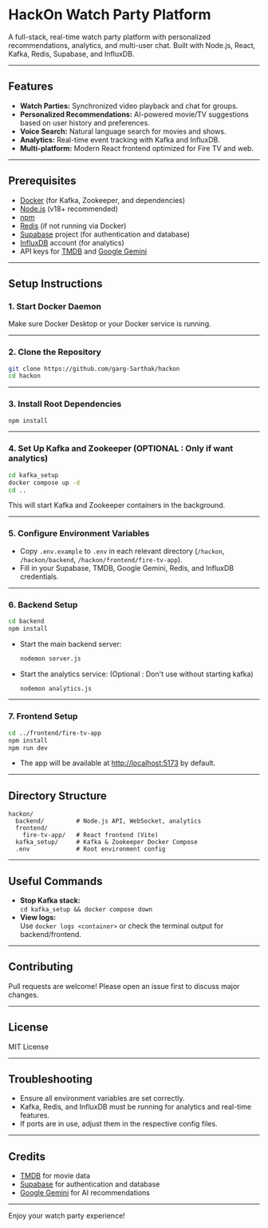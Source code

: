 # HackOn Watch Party Platform

A full-stack, real-time watch party platform with personalized recommendations, analytics, and multi-user chat. Built with Node.js, React, Kafka, Redis, Supabase, and InfluxDB.

---

## Features

- **Watch Parties:** Synchronized video playback and chat for groups.
- **Personalized Recommendations:** AI-powered movie/TV suggestions based on user history and preferences.
- **Voice Search:** Natural language search for movies and shows.
- **Analytics:** Real-time event tracking with Kafka and InfluxDB.
- **Multi-platform:** Modern React frontend optimized for Fire TV and web.

---

## Prerequisites

- [Docker](https://www.docker.com/products/docker-desktop) (for Kafka, Zookeeper, and dependencies)
- [Node.js](https://nodejs.org/) (v18+ recommended)
- [npm](https://www.npmjs.com/)
- [Redis](https://redis.io/) (if not running via Docker)
- [Supabase](https://supabase.com/) project (for authentication and database)
- [InfluxDB](https://www.influxdata.com/) account (for analytics)
- API keys for [TMDB](https://www.themoviedb.org/) and [Google Gemini](https://aistudio.google.com/app/apikey)

---

## Setup Instructions

### 1. Start Docker Daemon

Make sure Docker Desktop or your Docker service is running.

---

### 2. Clone the Repository

```sh
git clone https://github.com/garg-Sarthak/hackon
cd hackon
```

---

### 3. Install Root Dependencies

```sh
npm install
```

---

### 4. Set Up Kafka and Zookeeper (OPTIONAL : Only if want analytics)

```sh
cd kafka_setup
docker compose up -d
cd ..
```

This will start Kafka and Zookeeper containers in the background.

---

### 5. Configure Environment Variables

- Copy `.env.example` to `.env` in each relevant directory (`/hackon`, `/hackon/backend`, `/hackon/frontend/fire-tv-app`).
- Fill in your Supabase, TMDB, Google Gemini, Redis, and InfluxDB credentials.

---

### 6. Backend Setup

```sh
cd backend
npm install
```

- Start the main backend server:
  ```sh
  nodemon server.js
  ```
- Start the analytics service: (Optional : Don't use without starting kafka)
  ```sh
  nodemon analytics.js
  ```

---

### 7. Frontend Setup

```sh
cd ../frontend/fire-tv-app
npm install
npm run dev
```

- The app will be available at [http://localhost:5173](http://localhost:5173) by default.

---

## Directory Structure

```
hackon/
  backend/         # Node.js API, WebSocket, analytics
  frontend/
    fire-tv-app/   # React frontend (Vite)
  kafka_setup/     # Kafka & Zookeeper Docker Compose
  .env             # Root environment config
```

---

## Useful Commands

- **Stop Kafka stack:**  
  `cd kafka_setup && docker compose down`
- **View logs:**  
  Use `docker logs <container>` or check the terminal output for backend/frontend.

---

## Contributing

Pull requests are welcome! Please open an issue first to discuss major changes.

---

## License

MIT License

---

## Troubleshooting

- Ensure all environment variables are set correctly.
- Kafka, Redis, and InfluxDB must be running for analytics and real-time features.
- If ports are in use, adjust them in the respective config files.

---

## Credits

- [TMDB](https://www.themoviedb.org/) for movie data
- [Supabase](https://supabase.com/) for authentication and database
- [Google Gemini](https://aistudio.google.com/) for AI recommendations

---

Enjoy your watch party experience!
